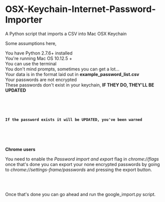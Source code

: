 # OSX-Keychain-Internet-Password-Importer
A Python script that imports a CSV into Mac OSX Keychain

Some assumptions here,

You have Python 2.7.6+ installed<br>
You're running Mac OS 10.12.5 +<br>
You can use the terminal<br>
You don't mind prompts, sometimes you can get a lot...<br>
Your data is in the format laid out in **example_password_list.csv**<br>
Your passwords are not encrypted<br>
These passwords don't exist in your keychain, **IF THEY DO, THEY'LL BE UPDATED**

<Br><br><br>

**`If the password exists it will be UPDATED, you've been warned`**


<br><br><br>

**Chrome users**

You need to enable the _Password import and export_ flag in _chrome://flags_ once that's done you can export your none encrypted passwords by going to _chrome://settings-frame/passwords_ and pressing the export button.

<br><br>

Once that's done you can go ahead and run the google_import.py script.